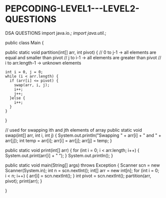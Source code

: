 # PEPCODING-LEVEL1---LEVEL2-QUESTIONS
DSA QUESTIONS
import java.io.*;
import java.util.*;

public class Main {

  public static void partition(int[] arr, int pivot) {
    // 0 to j-1  ->  all elements are equal and smaller than pivot 
    // j to i-1  ->  all elements are greater than pivot
    // i to arr.length-1  ->  unknown elements
    
    int i = 0, j = 0;
    while (i < arr.length) {
      if (arr[i] <= pivot) {
        swap(arr, i, j);
        i++;
        j++;
      }else {
        i++;
      }
    }
  }

  // used for swapping ith and jth elements of array
  public static void swap(int[] arr, int i, int j) {
    System.out.println("Swapping " + arr[i] + " and " + arr[j]);
    int temp = arr[i];
    arr[i] = arr[j];
    arr[j] = temp;
  }

  public static void print(int[] arr) {
    for (int i = 0; i < arr.length; i++) {
      System.out.print(arr[i] + " ");
    }
    System.out.println();
  }

  public static void main(String[] args) throws Exception {
    Scanner scn = new Scanner(System.in);
    int n = scn.nextInt();
    int[] arr = new int[n];
    for (int i = 0; i < n; i++) {
      arr[i] = scn.nextInt();
    }
    int pivot = scn.nextInt();
    partition(arr, pivot);
    print(arr);
  }

}
